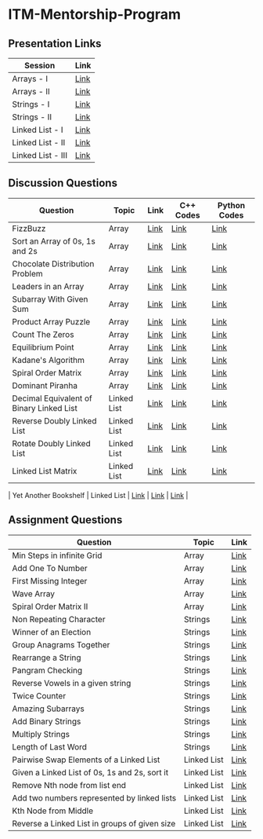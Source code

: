 # ITM-Mentorship-Program

## Presentation Links
| Session | Link |
| ------- | ---- |
| Arrays - I | [Link](https://docs.google.com/presentation/d/1pbyZ62jbOY7sfqWIiuX1w-FcXAwSZoUsH8iMkAAQoGI/edit?usp=sharing) |
| Arrays - II | [Link](https://docs.google.com/presentation/d/1FLQNwLJsIbEz5lfT-RMQvd2FPjHBjC89Il3a5okbZmo/edit?usp=sharing) |
| Strings - I | [Link](https://docs.google.com/presentation/d/1flnVkgMmPN-NhN9Vook_mJgepdX0LTsBln1HR85XpKI/edit?usp=sharing) |
| Strings - II | [Link](https://docs.google.com/presentation/d/1flnVkgMmPN-NhN9Vook_mJgepdX0LTsBln1HR85XpKI/edit?usp=sharing) |
| Linked List - I | [Link](https://docs.google.com/presentation/d/1flnVkgMmPN-NhN9Vook_mJgepdX0LTsBln1HR85XpKI/edit?usp=sharing) |
| Linked List - II | [Link](https://docs.google.com/presentation/d/1qhplOujNZFNne2gsGoM1NO4_lSgtfsX0vPVJdTBweiY/edit?usp=sharing) |
| Linked List - III | [Link](https://docs.google.com/presentation/d/1eSYDzRM25eFvdfJ12n4mOfVCrMZw9HPkVT7g7TEPAS8/edit?usp=sharing) |

## Discussion Questions

| Question | Topic | Link | C++ Codes | Python Codes |
| -------- | ----- | ---- | --------- | ------------ |
| FizzBuzz | Array | [Link](https://www.hackerrank.com/challenges/fizzbuzz/problem) | [Link](https://github.com/rkritika1508/ITM-Mentorship-Program/blob/master/Week%201/C%2B%2B%20Codes/FizzBuzz.cpp) | [Link](https://github.com/rkritika1508/ITM-Mentorship-Program/blob/master/Week%201/Python%20Codes/FizzBuzz.py) |
| Sort an Array of 0s, 1s and 2s | Array | [Link](https://practice.geeksforgeeks.org/problems/sort-an-array-of-0s-1s-and-2s/0) | [Link](https://github.com/rkritika1508/ITM-Mentorship-Program/blob/master/Week%201/C%2B%2B%20Codes/SortAnArrayOf012.cpp) | [Link](https://github.com/rkritika1508/ITM-Mentorship-Program/blob/master/Week%201/Python%20Codes/SortAnArrayOf012.py) |
| Chocolate Distribution Problem | Array | [Link](https://practice.geeksforgeeks.org/problems/chocolate-distribution-problem/0) | [Link](https://github.com/rkritika1508/ITM-Mentorship-Program/blob/master/Week%201/C%2B%2B%20Codes/ChocolateDistributionProblem.cpp) | [Link](https://github.com/rkritika1508/ITM-Mentorship-Program/blob/master/Week%201/Python%20Codes/ChocolateDistributionProblem.py) |
| Leaders in an Array | Array | [Link](https://practice.geeksforgeeks.org/problems/leaders-in-an-array/0) | [Link](https://github.com/rkritika1508/ITM-Mentorship-Program/blob/master/Week%201/C%2B%2B%20Codes/LeadersInAnArray.cpp) | [Link](https://github.com/rkritika1508/ITM-Mentorship-Program/blob/master/Week%201/Python%20Codes/LeadersInAnArray.py) |
| Subarray With Given Sum | Array | [Link](https://practice.geeksforgeeks.org/problems/subarray-with-given-sum/0) | [Link](https://github.com/rkritika1508/ITM-Mentorship-Program/blob/master/Week%201/C%2B%2B%20Codes/SubarrayWithGivenSum.cpp) | [Link](https://github.com/rkritika1508/ITM-Mentorship-Program/blob/master/Week%201/Python%20Codes/SubarrayWithGivenSum.py) |
| Product Array Puzzle | Array | [Link](https://practice.geeksforgeeks.org/problems/product-array-puzzle/0/) | [Link](https://github.com/rkritika1508/ITM-Mentorship-Program/blob/master/Week%201/C%2B%2B%20Codes/ProductArrayPuzzle.cpp) | [Link](https://github.com/rkritika1508/ITM-Mentorship-Program/blob/master/Week%201/Python%20Codes/ProductArrayPuzzle.py) |
| Count The Zeros | Array | [Link](https://practice.geeksforgeeks.org/problems/count-the-zeros2550/0) | [Link](https://github.com/rkritika1508/ITM-Mentorship-Program/blob/master/Week%201/C%2B%2B%20Codes/CountTheZeros.cpp) | [Link](https://github.com/rkritika1508/ITM-Mentorship-Program/blob/master/Week%201/Python%20Codes/CountTheZeros.py) |
| Equilibrium Point |  Array | [Link](https://practice.geeksforgeeks.org/problems/equilibrium-point/0) | [Link](https://github.com/rkritika1508/ITM-Mentorship-Program/blob/master/Week%201/C%2B%2B%20Codes/EquilibriumPoint.cpp) | [Link](https://github.com/rkritika1508/ITM-Mentorship-Program/blob/master/Week%201/Python%20Codes/EquilibriumPoint.py) |
| Kadane's Algorithm | Array | [Link](https://practice.geeksforgeeks.org/problems/kadanes-algorithm/0) | [Link](https://github.com/rkritika1508/ITM-Mentorship-Program/blob/master/Week%201/C%2B%2B%20Codes/KadaneAlgorithm.cpp) | [Link](https://github.com/rkritika1508/ITM-Mentorship-Program/blob/master/Week%201/Python%20Codes/KadaneAlgorithm.py) |
| Spiral Order Matrix | Array | [Link](https://practice.geeksforgeeks.org/problems/spirally-traversing-a-matrix/0) | [Link](https://github.com/rkritika1508/ITM-Mentorship-Program/blob/master/Week%201/C%2B%2B%20Codes/SpirallyTraversingMatrix.cpp) | [Link](https://github.com/rkritika1508/ITM-Mentorship-Program/blob/master/Week%201/Python%20Codes/SpirallyTraversingMatrix.py) |
| Dominant Piranha | Array | [Link](https://codeforces.com/contest/1433/problem/C) | [Link](https://gist.github.com/RohitSingh2k/7b0b5b4278bea2dc70a806ac0ee89f93) | [Link](https://codeforces.com/contest/1433/submission/96168974) |
| Decimal Equivalent of Binary Linked List | Linked List | [Link](https://practice.geeksforgeeks.org/problems/decimal-equivalent-of-binary-linked-list/1) | [Link](https://github.com/rkritika1508/ITM-Mentorship-Program/blob/master/Week%204/C%2B%2B%20Codes/DecimalEquivalentOfBinaryLinkedList.cpp) | [Link](https://github.com/rkritika1508/ITM-Mentorship-Program/blob/master/Week%204/Python%20Codes/DecimalEquivalentOfBinaryLinkedList.py) |
| Reverse Doubly Linked List | Linked List | [Link](https://practice.geeksforgeeks.org/problems/reverse-a-doubly-linked-list/1) | [Link](https://github.com/rkritika1508/ITM-Mentorship-Program/blob/master/Week%204/C%2B%2B%20Codes/ReverseDoublyLinkedList.cpp) | [Link](https://github.com/rkritika1508/ITM-Mentorship-Program/blob/master/Week%204/Python%20Codes/ReverseDoublyLinkedList.py) |
| Rotate Doubly Linked List | Linked List | [Link](https://practice.geeksforgeeks.org/problems/rotate-doubly-linked-list-by-p-nodes/1) | [Link](https://github.com/rkritika1508/ITM-Mentorship-Program/blob/master/Week%204/C%2B%2B%20Codes/RotateDoublyLinkedList.cpp) | [Link](https://github.com/rkritika1508/ITM-Mentorship-Program/blob/master/Week%204/Python%20Codes/RotateDoublyLinkedList.py) |
| Linked List Matrix | Linked List | [Link](https://practice.geeksforgeeks.org/problems/linked-list-matrix/1) | [Link](https://github.com/rkritika1508/ITM-Mentorship-Program/blob/master/Week%204/C%2B%2B%20Codes/LinkedListMatrix.cpp) | [Link](https://github.com/rkritika1508/ITM-Mentorship-Program/blob/master/Week%204/Python%20Codes/LinkedListMatrix.py) |

| Yet Another Bookshelf | Linked List | [Link](https://codeforces.com/contest/1433/problem/B) | [Link](https://gist.github.com/RohitSingh2k/0279a90026dbde0c11654230dfb037bd) | [Link](https://codeforces.com/contest/1433/submission/96149408) |

## Assignment Questions

| Question | Topic | Link |
| -------- | ----- | ---- | 
| Min Steps in infinite Grid | Array | [Link](https://www.interviewbit.com/problems/min-steps-in-infinite-grid/) |
| Add One To Number | Array | [Link](https://www.interviewbit.com/problems/add-one-to-number/) |
| First Missing Integer | Array | [Link](https://www.interviewbit.com/problems/first-missing-integer/) |
| Wave Array | Array | [Link](https://www.interviewbit.com/problems/wave-array/)
| Spiral Order Matrix II | Array | [Link](https://www.interviewbit.com/problems/spiral-order-matrix-ii/) |
| Non Repeating Character | Strings | [Link](https://practice.geeksforgeeks.org/problems/non-repeating-character/0/) |
| Winner of an Election | Strings | [Link](https://practice.geeksforgeeks.org/problems/winner-of-an-election-where-votes-are-represented-as-candidate-names-1587115621/1/) |
| Group Anagrams Together | Strings | [Link](https://practice.geeksforgeeks.org/problems/k-anagrams-1/0/) |
| Rearrange a String | Strings | [Link](https://practice.geeksforgeeks.org/problems/rearrange-a-string/0/) |
| Pangram Checking | Strings | [Link](https://practice.geeksforgeeks.org/problems/pangram-checking-1587115620/1/) |
| Reverse Vowels in a given string | Strings | [Link](https://practice.geeksforgeeks.org/problems/reverse-vowels-in-a-given-string/0) |
| Twice Counter | Strings | [Link](https://practice.geeksforgeeks.org/problems/twice-counter4236/1/) |
| Amazing Subarrays | Strings | [Link](https://www.interviewbit.com/problems/amazing-subarrays/) |
| Add Binary Strings | Strings | [Link](https://www.interviewbit.com/problems/add-binary-strings/) |
| Multiply Strings | Strings | [Link](https://www.interviewbit.com/problems/multiply-strings/) |
| Length of Last Word | Strings | [Link](https://www.interviewbit.com/problems/length-of-last-word/) |
| Pairwise Swap Elements of a Linked List | Linked List | [Link](https://practice.geeksforgeeks.org/problems/pairwise-swap-elements-of-a-linked-list-by-swapping-data/1) |
| Given a Linked List of 0s, 1s and 2s, sort it | Linked List | [Link](https://practice.geeksforgeeks.org/problems/given-a-linked-list-of-0s-1s-and-2s-sort-it/1) |
| Remove Nth node from list end | Linked List | [Link](https://www.interviewbit.com/problems/remove-nth-node-from-list-end/) |
| Add two numbers represented by linked lists | Linked List | [Link](https://practice.geeksforgeeks.org/problems/add-two-numbers-represented-by-linked-lists/1) |
| Kth Node from Middle | Linked List | [Link](https://www.interviewbit.com/problems/kth-node-from-middle/) |
| Reverse a Linked List in groups of given size | Linked List | [Link](https://practice.geeksforgeeks.org/problems/reverse-a-linked-list-in-groups-of-given-size/1) |

